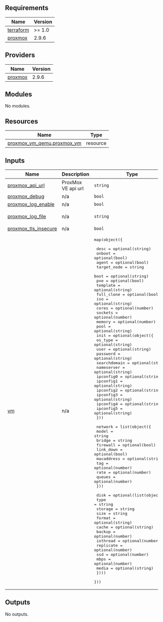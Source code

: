 ## Requirements

| Name | Version |
|------|---------|
| <a name="requirement_terraform"></a> [terraform](#requirement\_terraform) | >= 1.0 |
| <a name="requirement_proxmox"></a> [proxmox](#requirement\_proxmox) | 2.9.6 |

## Providers

| Name | Version |
|------|---------|
| <a name="provider_proxmox"></a> [proxmox](#provider\_proxmox) | 2.9.6 |

## Modules

No modules.

## Resources

| Name | Type |
|------|------|
| [proxmox_vm_qemu.proxmox_vm](https://registry.terraform.io/providers/telmate/proxmox/2.9.6/docs/resources/vm_qemu) | resource |

## Inputs

| Name | Description | Type | Default | Required |
|------|-------------|------|---------|:--------:|
| <a name="input_proxmox_api_url"></a> [proxmox\_api\_url](#input\_proxmox\_api\_url) | ProxMox VE api url | `string` | n/a | yes |
| <a name="input_proxmox_debug"></a> [proxmox\_debug](#input\_proxmox\_debug) | n/a | `bool` | `false` | no |
| <a name="input_proxmox_log_enable"></a> [proxmox\_log\_enable](#input\_proxmox\_log\_enable) | n/a | `bool` | `false` | no |
| <a name="input_proxmox_log_file"></a> [proxmox\_log\_file](#input\_proxmox\_log\_file) | n/a | `string` | `"terraform-plugin-proxmox.log"` | no |
| <a name="input_proxmox_tls_insecure"></a> [proxmox\_tls\_insecure](#input\_proxmox\_tls\_insecure) | n/a | `bool` | `true` | no |
| <a name="input_vm"></a> [vm](#input\_vm) | n/a | <pre>map(object({<br><br>    desc        = optional(string)<br>    onboot      = optional(bool)<br>    agent       = optional(bool)<br>    target_node = string<br>    boot        = optional(string)<br>    pxe         = optional(bool)<br>    template    = optional(string)<br>    full_clone  = optional(bool)<br>    iso         = optional(string)<br>    cores       = optional(number)<br>    sockets     = optional(number)<br>    memory      = optional(number)<br>    pool        = optional(string)<br>    init = optional(object({<br>      os_type      = optional(string)<br>      user         = optional(string)<br>      password     = optional(string)<br>      searchdomain = optional(string)<br>      nameserver   = optional(string)<br>      ipconfig0    = optional(string)<br>      ipconfig1    = optional(string)<br>      ipconfig2    = optional(string)<br>      ipconfig3    = optional(string)<br>      ipconfig4    = optional(string)<br>      ipconfig5    = optional(string)<br>    }))<br><br>    network = list(object({<br>      model      = string<br>      bridge     = string<br>      firewall   = optional(bool)<br>      link_down  = optional(bool)<br>      macaddress = optional(string)<br>      tag        = optional(number)<br>      rate       = optional(number)<br>      queues     = optional(number)<br>    }))<br><br>    disk = optional(list(object({<br>      type      = string<br>      storage   = string<br>      size      = string<br>      format    = optional(string)<br>      cache     = optional(string)<br>      backup    = optional(number)<br>      iothread  = optional(number)<br>      replicate = optional(number)<br>      ssd       = optional(number)<br>      mbps      = optional(number)<br>      media     = optional(string)<br>    })))<br>  }))</pre> | n/a | yes |

## Outputs

No outputs.
